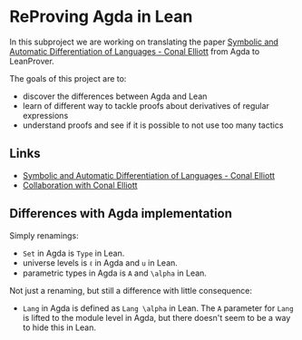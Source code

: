 # ReProving Agda in Lean

In this subproject we are working on translating the paper [Symbolic and Automatic Differentiation of Languages - Conal Elliott](http://conal.net/papers/language-derivatives) from Agda to LeanProver.

The goals of this project are to:

  - discover the differences between Agda and Lean
  - learn of different way to tackle proofs about derivatives of regular expressions
  - understand proofs and see if it is possible to not use too many tactics

## Links

  - [Symbolic and Automatic Differentiation of Languages - Conal Elliott](http://conal.net/papers/language-derivatives)
  - [Collaboration with Conal Elliott](https://github.com/conal/Collaboration)

## Differences with Agda implementation

Simply renamings:

  - `Set` in Agda is `Type` in Lean.
  - universe levels is `ℓ` in Agda and `u` in Lean.
  - parametric types in Agda is `A` and `\alpha` in Lean.

Not just a renaming, but still a difference with little consequence:

  - `Lang` in Agda is defined as `Lang \alpha` in Lean. The `A` parameter for `Lang` is lifted to the module level in Agda, but there doesn't seem to be a way to hide this in Lean.
